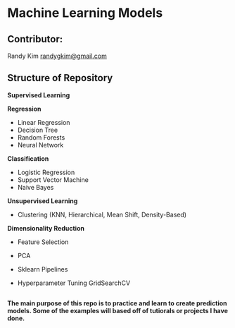 # Machine Learning Models
## Contributor:
Randy Kim     randygkim@gmail.com

## Structure of Repository
**Supervised Learning**

**Regression**
- Linear Regression
- Decision Tree
- Random Forests
- Neural Network

**Classification**
- Logistic Regression
- Support Vector Machine
- Naive Bayes

**Unsupervised Learning**
- Clustering (KNN, Hierarchical, Mean Shift, Density-Based)

**Dimensionality Reduction**
- Feature Selection
- PCA

- Sklearn Pipelines
- Hyperparameter Tuning GridSearchCV

##  
**The main purpose of this repo is to practice and learn to create prediction models. Some of the examples will based off of tutiorals or projects I have done.**
